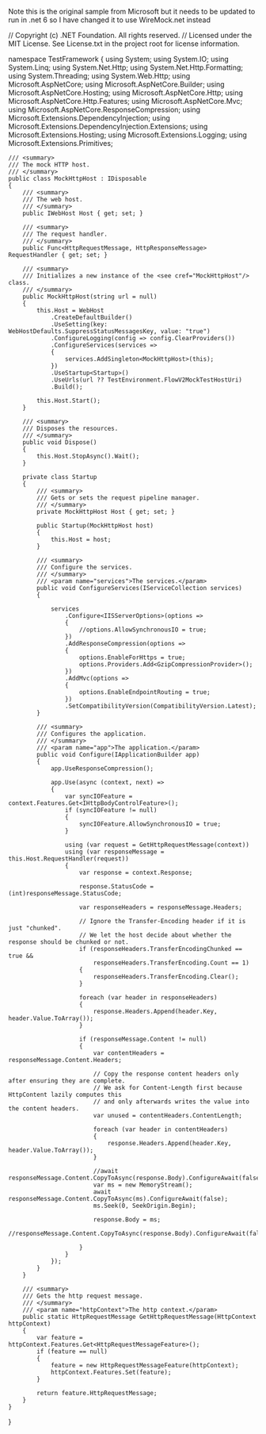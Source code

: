 Note this is the original sample from Microsoft but it needs to be updated to run in .net 6 so I have changed it to use WireMock.net instead

// Copyright (c) .NET Foundation. All rights reserved.
// Licensed under the MIT License. See License.txt in the project root for license information.

namespace TestFramework
{
    using System;
    using System.IO;
    using System.Linq;
    using System.Net.Http;
    using System.Net.Http.Formatting;
    using System.Threading;
    using System.Web.Http;
    using Microsoft.AspNetCore;
    using Microsoft.AspNetCore.Builder;
    using Microsoft.AspNetCore.Hosting;
    using Microsoft.AspNetCore.Http;
    using Microsoft.AspNetCore.Http.Features;
    using Microsoft.AspNetCore.Mvc;
    using Microsoft.AspNetCore.ResponseCompression;
    using Microsoft.Extensions.DependencyInjection;
    using Microsoft.Extensions.DependencyInjection.Extensions;
    using Microsoft.Extensions.Hosting;
    using Microsoft.Extensions.Logging;
    using Microsoft.Extensions.Primitives;

    /// <summary>
    /// The mock HTTP host.
    /// </summary>
    public class MockHttpHost : IDisposable
    {
        /// <summary>
        /// The web host.
        /// </summary>
        public IWebHost Host { get; set; }

        /// <summary>
        /// The request handler.
        /// </summary>
        public Func<HttpRequestMessage, HttpResponseMessage> RequestHandler { get; set; }

        /// <summary>
        /// Initializes a new instance of the <see cref="MockHttpHost"/> class.
        /// </summary>
        public MockHttpHost(string url = null)
        {
            this.Host = WebHost
                .CreateDefaultBuilder()
                .UseSetting(key: WebHostDefaults.SuppressStatusMessagesKey, value: "true")
                .ConfigureLogging(config => config.ClearProviders())
                .ConfigureServices(services =>
                {
                    services.AddSingleton<MockHttpHost>(this);
                })
                .UseStartup<Startup>()
                .UseUrls(url ?? TestEnvironment.FlowV2MockTestHostUri)
                .Build();

            this.Host.Start();
        }

        /// <summary>
        /// Disposes the resources.
        /// </summary>
        public void Dispose()
        {
            this.Host.StopAsync().Wait();
        }

        private class Startup
        {
            /// <summary>
            /// Gets or sets the request pipeline manager.
            /// </summary>
            private MockHttpHost Host { get; set; }

            public Startup(MockHttpHost host)
            {
                this.Host = host;
            }

            /// <summary>
            /// Configure the services.
            /// </summary>
            /// <param name="services">The services.</param>
            public void ConfigureServices(IServiceCollection services)
            {
                
                services
                    .Configure<IISServerOptions>(options =>
                    {
                        //options.AllowSynchronousIO = true;
                    })
                    .AddResponseCompression(options =>
                    {
                        options.EnableForHttps = true;
                        options.Providers.Add<GzipCompressionProvider>();
                    })
                    .AddMvc(options =>
                    {
                        options.EnableEndpointRouting = true;
                    })
                    .SetCompatibilityVersion(CompatibilityVersion.Latest);
            }

            /// <summary>
            /// Configures the application.
            /// </summary>
            /// <param name="app">The application.</param>
            public void Configure(IApplicationBuilder app)
            {
                app.UseResponseCompression();

                app.Use(async (context, next) =>
                {
                    var syncIOFeature = context.Features.Get<IHttpBodyControlFeature>();
                    if (syncIOFeature != null)
                    {
                        syncIOFeature.AllowSynchronousIO = true;
                    }

                    using (var request = GetHttpRequestMessage(context))
                    using (var responseMessage = this.Host.RequestHandler(request))
                    {
                        var response = context.Response;

                        response.StatusCode = (int)responseMessage.StatusCode;

                        var responseHeaders = responseMessage.Headers;

                        // Ignore the Transfer-Encoding header if it is just "chunked".
                        // We let the host decide about whether the response should be chunked or not.
                        if (responseHeaders.TransferEncodingChunked == true &&
                            responseHeaders.TransferEncoding.Count == 1)
                        {
                            responseHeaders.TransferEncoding.Clear();
                        }

                        foreach (var header in responseHeaders)
                        {
                            response.Headers.Append(header.Key, header.Value.ToArray());
                        }

                        if (responseMessage.Content != null)
                        {
                            var contentHeaders = responseMessage.Content.Headers;

                            // Copy the response content headers only after ensuring they are complete.
                            // We ask for Content-Length first because HttpContent lazily computes this
                            // and only afterwards writes the value into the content headers.
                            var unused = contentHeaders.ContentLength;

                            foreach (var header in contentHeaders)
                            {
                                response.Headers.Append(header.Key, header.Value.ToArray());
                            }

                            //await responseMessage.Content.CopyToAsync(response.Body).ConfigureAwait(false);
                            var ms = new MemoryStream();
                            await responseMessage.Content.CopyToAsync(ms).ConfigureAwait(false);
                            ms.Seek(0, SeekOrigin.Begin);

                            response.Body = ms;
                            //responseMessage.Content.CopyToAsync(response.Body).ConfigureAwait(false);

                        }
                    }
                });
            }
        }

        /// <summary>
        /// Gets the http request message.
        /// </summary>
        /// <param name="httpContext">The http context.</param>
        public static HttpRequestMessage GetHttpRequestMessage(HttpContext httpContext)
        {
            var feature = httpContext.Features.Get<HttpRequestMessageFeature>();
            if (feature == null)
            {
                feature = new HttpRequestMessageFeature(httpContext);
                httpContext.Features.Set(feature);
            }

            return feature.HttpRequestMessage;
        }
    }
}